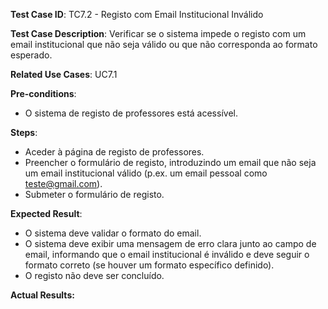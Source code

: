 **Test Case ID**: TC7.2 - Registo com Email Institucional Inválido

**Test Case Description**: Verificar se o sistema impede o registo com um email institucional que não seja válido ou que não corresponda ao formato esperado.

**Related Use Cases**: UC7.1

**Pre-conditions**:
- O sistema de registo de professores está acessível.

**Steps**:
- Aceder à página de registo de professores.
- Preencher o formulário de registo, introduzindo um email que não seja um email institucional válido (p.ex. um email pessoal como teste@gmail.com).
- Submeter o formulário de registo.

**Expected Result**:
- O sistema deve validar o formato do email.
- O sistema deve exibir uma mensagem de erro clara junto ao campo de email, informando que o email institucional é inválido e deve seguir o formato correto (se houver um formato específico definido).
- O registo não deve ser concluído.

**Actual Results:**